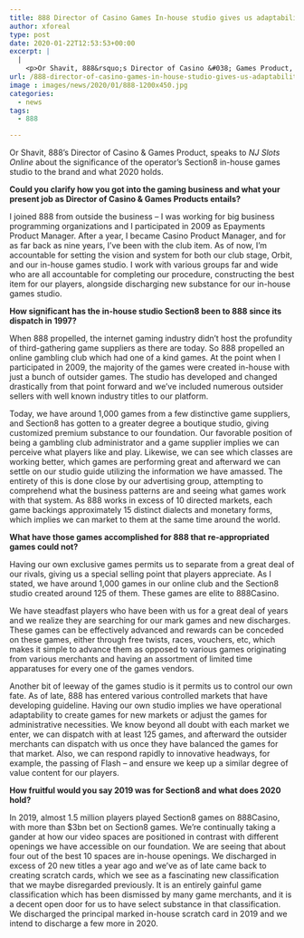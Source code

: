 ```yaml
---
title: 888 Director of Casino Games In-house studio gives us adaptability to control claim destiny
author: xforeal 
type: post
date: 2020-01-22T12:53:53+00:00
excerpt: |
  |
    <p>Or Shavit, 888&rsquo;s Director of Casino &#038; Games Product, speaks to&nbsp;NJ Slots Online&nbsp;about the significance of the operator&rsquo;s Section8 in-house games studio to the brand and what 2020 holds </p>
url: /888-director-of-casino-games-in-house-studio-gives-us-adaptability-to-control-claim-destiny/
image : images/news/2020/01/888-1200x450.jpg
categories:
  - news
tags:
  - 888

---
```

<p style="line-tallness: 18.75pt; foundation: white;">
  <span style="color: #212121;">Or Shavit, 888’s Director of Casino & Games Product, speaks to <em>NJ Slots Online </em>about the significance of the operator’s Section8 in-house games studio to the brand and what 2020 holds.</span>
</p>

<p style="line-stature: 18.75pt; foundation: white;">
  <strong><span style="color: #212121;">Could you clarify how you got into the gaming business and what your present job as Director of Casino & Games Products entails?</span></strong>
</p>

<p style="line-tallness: 18.75pt; foundation: white;">
  <span style="color: #212121;">I joined 888 from outside the business – I was working for big business programming organizations and I participated in 2009 as Epayments Product Manager. After a year, I became Casino Product Manager, and for as far back as nine years, I’ve been with the club item. As of now, I’m accountable for setting the vision and system for both our club stage, Orbit, and our in-house games studio. I work with various groups far and wide who are all accountable for completing our procedure, constructing the best item for our players, alongside discharging new substance for our in-house games studio.</span>
</p>

<p style="line-stature: 18.75pt; foundation: white;">
  <strong><span style="color: #212121;">How significant has the in-house studio Section8 been to 888 since its dispatch in 1997?</span></strong>
</p>

<p style="line-tallness: 18.75pt; foundation: white;">
  <span style="color: #212121;">When 888 propelled, the internet gaming industry didn’t host the profundity of third-gathering game suppliers as there are today. So 888 propelled an online gambling club which had one of a kind games. At the point when I participated in 2009, the majority of the games were created in-house with just a bunch of outsider games. The studio has developed and changed drastically from that point forward and we’ve included numerous outsider sellers with well known industry titles to our platform.</span>
</p>

<p style="line-stature: 18.75pt; foundation: white;">
  <span style="color: #212121;">Today, we have around 1,000 games from a few distinctive game suppliers, and Section8 has gotten to a greater degree a boutique studio, giving customized premium substance to our foundation. Our favorable position of being a gambling club administrator and a game supplier implies we can perceive what players like and play. Likewise, we can see which classes are working better, which games are performing great and afterward we can settle on our studio guide utilizing the information we have amassed. The entirety of this is done close by our advertising group, attempting to comprehend what the business patterns are and seeing what games work with that system. As 888 works in excess of 10 directed markets, each game backings approximately 15 distinct dialects and monetary forms, which implies we can market to them at the same time around the world.</span>
</p>

<p style="line-tallness: 18.75pt; foundation: white;">
  <strong><span style="color: #212121;">What have those games accomplished for 888 that re-appropriated games could not?</span></strong>
</p>

<p style="line-tallness: 18.75pt; foundation: white;">
  <span style="color: #212121;">Having our own exclusive games permits us to separate from a great deal of our rivals, giving us a special selling point that players appreciate. As I stated, we have around 1,000 games in our online club and the Section8 studio created around 125 of them. These games are elite to 888Casino.</span>
</p>

<p style="line-tallness: 18.75pt; foundation: white;">
  <span style="color: #212121;">We have steadfast players who have been with us for a great deal of years and we realize they are searching for our mark games and new discharges. These games can be effectively advanced and rewards can be conceded on these games, either through free twists, races, vouchers, etc, which makes it simple to advance them as opposed to various games originating from various merchants and having an assortment of limited time apparatuses for every one of the games vendors.</span>
</p>

<p style="line-stature: 18.75pt; foundation: white;">
  <span style="color: #212121;">Another bit of leeway of the games studio is it permits us to control our own fate. As of late, 888 has entered various controlled markets that have developing guideline. Having our own studio implies we have operational adaptability to create games for new markets or adjust the games for administrative necessities. We know beyond all doubt with each market we enter, we can dispatch with at least 125 games, and afterward the outsider merchants can dispatch with us once they have balanced the games for that market. Also, we can respond rapidly to innovative headways, for example, the passing of Flash – and ensure we keep up a similar degree of value content for our players.</span>
</p>

<p style="line-stature: 18.75pt; foundation: white;">
  <strong><span style="color: #212121;">How fruitful would you say 2019 was for Section8 and what does 2020 hold?</span></strong>
</p>

<p style="line-tallness: 18.75pt; foundation: white;">
  <span style="color: #212121;">In 2019, almost 1.5 million players played Section8 games on 888Casino, with more than $3bn bet on Section8 games. We’re continually taking a gander at how our video spaces are positioned in contrast with different openings we have accessible on our foundation. We are seeing that about four out of the best 10 spaces are in-house openings. We discharged in excess of 20 new titles a year ago and we’ve as of late came back to creating scratch cards, which we see as a fascinating new classification that we maybe disregarded previously. It is an entirely gainful game classification which has been dismissed by many game merchants, and it is a decent open door for us to have select substance in that classification. We discharged the principal marked in-house scratch card in 2019 and we intend to discharge a few more in 2020.</span>
</p>